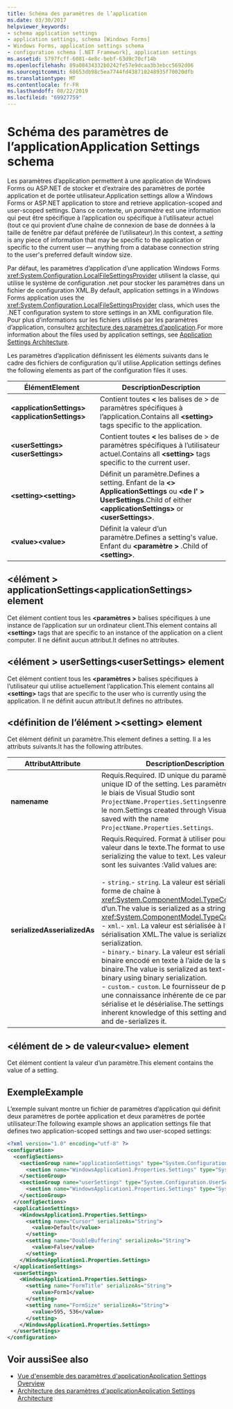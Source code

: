 ```yaml
---
title: Schéma des paramètres de l’application
ms.date: 03/30/2017
helpviewer_keywords:
- schema application settings
- application settings, schema [Windows Forms]
- Windows Forms, application settings schema
- configuration schema [.NET Framework], application settings
ms.assetid: 5797fcff-6081-4e8c-bebf-63d9c70cf14b
ms.openlocfilehash: 89a08434332b0242fe57e9dcaa3b3ebcc5692d06
ms.sourcegitcommit: 68653db98c5ea7744fd438710248935f70020dfb
ms.translationtype: MT
ms.contentlocale: fr-FR
ms.lasthandoff: 08/22/2019
ms.locfileid: "69927759"
---
```

# <a name="application-settings-schema"></a><span data-ttu-id="eed7a-102">Schéma des paramètres de l’application</span><span class="sxs-lookup"><span data-stu-id="eed7a-102">Application Settings schema</span></span>

<span data-ttu-id="eed7a-103">Les paramètres d’application permettent à une application de Windows Forms ou ASP.NET de stocker et d’extraire des paramètres de portée application et de portée utilisateur.</span><span class="sxs-lookup"><span data-stu-id="eed7a-103">Application settings allow a Windows Forms or ASP.NET application to store and retrieve application-scoped and user-scoped settings.</span></span> <span data-ttu-id="eed7a-104">Dans ce contexte, un *paramètre* est une information qui peut être spécifique à l’application ou spécifique à l’utilisateur actuel (tout ce qui provient d’une chaîne de connexion de base de données à la taille de fenêtre par défaut préférée de l’utilisateur).</span><span class="sxs-lookup"><span data-stu-id="eed7a-104">In this context, a *setting* is any piece of information that may be specific to the application or specific to the current user — anything from a database connection string to the user's preferred default window size.</span></span>

<span data-ttu-id="eed7a-105">Par défaut, les paramètres d’application d’une application Windows Forms <xref:System.Configuration.LocalFileSettingsProvider> utilisent la classe, qui utilise le système de configuration .net pour stocker les paramètres dans un fichier de configuration XML.</span><span class="sxs-lookup"><span data-stu-id="eed7a-105">By default, application settings in a Windows Forms application uses the <xref:System.Configuration.LocalFileSettingsProvider> class, which uses the .NET configuration system to store settings in an XML configuration file.</span></span> <span data-ttu-id="eed7a-106">Pour plus d’informations sur les fichiers utilisés par les paramètres d’application, consultez [architecture des paramètres d’application](../../winforms/advanced/application-settings-architecture.md).</span><span class="sxs-lookup"><span data-stu-id="eed7a-106">For more information about the files used by application settings, see [Application Settings Architecture](../../winforms/advanced/application-settings-architecture.md).</span></span>

<span data-ttu-id="eed7a-107">Les paramètres d’application définissent les éléments suivants dans le cadre des fichiers de configuration qu’il utilise.</span><span class="sxs-lookup"><span data-stu-id="eed7a-107">Application settings defines the following elements as part of the configuration files it uses.</span></span>

| <span data-ttu-id="eed7a-108">Élément</span><span class="sxs-lookup"><span data-stu-id="eed7a-108">Element</span></span>                    | <span data-ttu-id="eed7a-109">Description</span><span class="sxs-lookup"><span data-stu-id="eed7a-109">Description</span></span>                                                                           |
| -------------------------- | ------------------------------------------------------------------------------------- |
| <span data-ttu-id="eed7a-110">**\<applicationSettings>**</span><span class="sxs-lookup"><span data-stu-id="eed7a-110">**\<applicationSettings>**</span></span> | <span data-ttu-id="eed7a-111">Contient toutes  **\<** les balises de > de paramètres spécifiques à l’application.</span><span class="sxs-lookup"><span data-stu-id="eed7a-111">Contains all **\<setting>** tags specific to the application.</span></span>                         |
| <span data-ttu-id="eed7a-112">**\<userSettings>**</span><span class="sxs-lookup"><span data-stu-id="eed7a-112">**\<userSettings>**</span></span>        | <span data-ttu-id="eed7a-113">Contient toutes  **\<** les balises de > de paramètres spécifiques à l’utilisateur actuel.</span><span class="sxs-lookup"><span data-stu-id="eed7a-113">Contains all **\<setting>** tags specific to the current user.</span></span>                        |
| <span data-ttu-id="eed7a-114">**\<setting>**</span><span class="sxs-lookup"><span data-stu-id="eed7a-114">**\<setting>**</span></span>             | <span data-ttu-id="eed7a-115">Définit un paramètre.</span><span class="sxs-lookup"><span data-stu-id="eed7a-115">Defines a setting.</span></span> <span data-ttu-id="eed7a-116">Enfant de la  **\<> ApplicationSettings** ou  **\<de l' > UserSettings**.</span><span class="sxs-lookup"><span data-stu-id="eed7a-116">Child of either **\<applicationSettings>** or **\<userSettings>**.</span></span> |
| <span data-ttu-id="eed7a-117">**\<value>**</span><span class="sxs-lookup"><span data-stu-id="eed7a-117">**\<value>**</span></span>               | <span data-ttu-id="eed7a-118">Définit la valeur d’un paramètre.</span><span class="sxs-lookup"><span data-stu-id="eed7a-118">Defines a setting's value.</span></span> <span data-ttu-id="eed7a-119">Enfant du  **\<paramètre >** .</span><span class="sxs-lookup"><span data-stu-id="eed7a-119">Child of **\<setting>**.</span></span>                                   |

## <a name="applicationsettings-element"></a><span data-ttu-id="eed7a-120">\<élément > applicationSettings</span><span class="sxs-lookup"><span data-stu-id="eed7a-120">\<applicationSettings> element</span></span>

<span data-ttu-id="eed7a-121">Cet élément contient tous les  **\<paramètres >** balises spécifiques à une instance de l’application sur un ordinateur client.</span><span class="sxs-lookup"><span data-stu-id="eed7a-121">This element contains all **\<setting>** tags that are specific to an instance of the application on a client computer.</span></span> <span data-ttu-id="eed7a-122">Il ne définit aucun attribut.</span><span class="sxs-lookup"><span data-stu-id="eed7a-122">It defines no attributes.</span></span>

## <a name="usersettings-element"></a><span data-ttu-id="eed7a-123">\<élément > userSettings</span><span class="sxs-lookup"><span data-stu-id="eed7a-123">\<userSettings> element</span></span>

<span data-ttu-id="eed7a-124">Cet élément contient tous les  **\<paramètres >** balises spécifiques à l’utilisateur qui utilise actuellement l’application.</span><span class="sxs-lookup"><span data-stu-id="eed7a-124">This element contains all **\<setting>** tags that are specific to the user who is currently using the application.</span></span> <span data-ttu-id="eed7a-125">Il ne définit aucun attribut.</span><span class="sxs-lookup"><span data-stu-id="eed7a-125">It defines no attributes.</span></span>

## <a name="setting-element"></a><span data-ttu-id="eed7a-126">\<définition de l’élément ></span><span class="sxs-lookup"><span data-stu-id="eed7a-126">\<setting> element</span></span>

<span data-ttu-id="eed7a-127">Cet élément définit un paramètre.</span><span class="sxs-lookup"><span data-stu-id="eed7a-127">This element defines a setting.</span></span> <span data-ttu-id="eed7a-128">Il a les attributs suivants.</span><span class="sxs-lookup"><span data-stu-id="eed7a-128">It has the following attributes.</span></span>

| <span data-ttu-id="eed7a-129">Attribut</span><span class="sxs-lookup"><span data-stu-id="eed7a-129">Attribute</span></span>        | <span data-ttu-id="eed7a-130">Description</span><span class="sxs-lookup"><span data-stu-id="eed7a-130">Description</span></span> |
| ---------------- | ----------- |
| <span data-ttu-id="eed7a-131">**name**</span><span class="sxs-lookup"><span data-stu-id="eed7a-131">**name**</span></span>         | <span data-ttu-id="eed7a-132">Requis.</span><span class="sxs-lookup"><span data-stu-id="eed7a-132">Required.</span></span> <span data-ttu-id="eed7a-133">ID unique du paramètre.</span><span class="sxs-lookup"><span data-stu-id="eed7a-133">The unique ID of the setting.</span></span> <span data-ttu-id="eed7a-134">Les paramètres créés par le biais de Visual Studio sont `ProjectName.Properties.Settings`enregistrés avec le nom.</span><span class="sxs-lookup"><span data-stu-id="eed7a-134">Settings created through Visual Studio are saved with the name `ProjectName.Properties.Settings`.</span></span> |
| <span data-ttu-id="eed7a-135">**serializedAs**</span><span class="sxs-lookup"><span data-stu-id="eed7a-135">**serializedAs**</span></span> | <span data-ttu-id="eed7a-136">Requis.</span><span class="sxs-lookup"><span data-stu-id="eed7a-136">Required.</span></span> <span data-ttu-id="eed7a-137">Format à utiliser pour sérialiser la valeur dans le texte.</span><span class="sxs-lookup"><span data-stu-id="eed7a-137">The format to use for serializing the value to text.</span></span> <span data-ttu-id="eed7a-138">Les valeurs valides sont les suivantes :</span><span class="sxs-lookup"><span data-stu-id="eed7a-138">Valid values are:</span></span><br><br><span data-ttu-id="eed7a-139">- `string`.</span><span class="sxs-lookup"><span data-stu-id="eed7a-139">- `string`.</span></span> <span data-ttu-id="eed7a-140">La valeur est sérialisée sous forme de chaîne à <xref:System.ComponentModel.TypeConverter>l’aide d’un.</span><span class="sxs-lookup"><span data-stu-id="eed7a-140">The value is serialized as a string using a <xref:System.ComponentModel.TypeConverter>.</span></span><br><span data-ttu-id="eed7a-141">- `xml`.</span><span class="sxs-lookup"><span data-stu-id="eed7a-141">- `xml`.</span></span> <span data-ttu-id="eed7a-142">La valeur est sérialisée à l’aide de la sérialisation XML.</span><span class="sxs-lookup"><span data-stu-id="eed7a-142">The value is serialized using XML serialization.</span></span><br><span data-ttu-id="eed7a-143">- `binary`.</span><span class="sxs-lookup"><span data-stu-id="eed7a-143">- `binary`.</span></span> <span data-ttu-id="eed7a-144">La valeur est sérialisée comme binaire encodé en texte à l’aide de la sérialisation binaire.</span><span class="sxs-lookup"><span data-stu-id="eed7a-144">The value is serialized as text-encoded binary using binary serialization.</span></span><br /><span data-ttu-id="eed7a-145">- `custom`.</span><span class="sxs-lookup"><span data-stu-id="eed7a-145">- `custom`.</span></span> <span data-ttu-id="eed7a-146">Le fournisseur de paramètres a une connaissance inhérente de ce paramètre et le sérialise et le désérialise.</span><span class="sxs-lookup"><span data-stu-id="eed7a-146">The settings provider has inherent knowledge of this setting and serializes and de-serializes it.</span></span> |

## <a name="value-element"></a><span data-ttu-id="eed7a-147">\<élément de > de valeur</span><span class="sxs-lookup"><span data-stu-id="eed7a-147">\<value> element</span></span>

<span data-ttu-id="eed7a-148">Cet élément contient la valeur d’un paramètre.</span><span class="sxs-lookup"><span data-stu-id="eed7a-148">This element contains the value of a setting.</span></span>

## <a name="example"></a><span data-ttu-id="eed7a-149">Exemple</span><span class="sxs-lookup"><span data-stu-id="eed7a-149">Example</span></span>

<span data-ttu-id="eed7a-150">L’exemple suivant montre un fichier de paramètres d’application qui définit deux paramètres de portée application et deux paramètres de portée utilisateur:</span><span class="sxs-lookup"><span data-stu-id="eed7a-150">The following example shows an application settings file that defines two application-scoped settings and two user-scoped settings:</span></span>

```xml
<?xml version="1.0" encoding="utf-8" ?>
<configuration>
  <configSections>
    <sectionGroup name="applicationSettings" type="System.Configuration.ApplicationSettingsGroup, System, Version=2.0.0.0, Culture=neutral, PublicKeyToken=b77a5c561934e089">
      <section name="WindowsApplication1.Properties.Settings" type="System.Configuration.ClientSettingsSection, System, Version=2.0.0.0, Culture=neutral, PublicKeyToken=b77a5c561934e089" />
    </sectionGroup>
    <sectionGroup name="userSettings" type="System.Configuration.UserSettingsGroup, System, Version=2.0.0.0, Culture=neutral, PublicKeyToken=b77a5c561934e089">
      <section name="WindowsApplication1.Properties.Settings" type="System.Configuration.ClientSettingsSection, System, Version=2.0.0.0, Culture=neutral, PublicKeyToken=b77a5c561934e089" allowExeDefinition="MachineToLocalUser" />
    </sectionGroup>
  </configSections>
  <applicationSettings>
    <WindowsApplication1.Properties.Settings>
      <setting name="Cursor" serializeAs="String">
        <value>Default</value>
      </setting>
      <setting name="DoubleBuffering" serializeAs="String">
        <value>False</value>
      </setting>
    </WindowsApplication1.Properties.Settings>
  </applicationSettings>
  <userSettings>
    <WindowsApplication1.Properties.Settings>
      <setting name="FormTitle" serializeAs="String">
        <value>Form1</value>
      </setting>
      <setting name="FormSize" serializeAs="String">
        <value>595, 536</value>
      </setting>
    </WindowsApplication1.Properties.Settings>
  </userSettings>
</configuration>
```

## <a name="see-also"></a><span data-ttu-id="eed7a-151">Voir aussi</span><span class="sxs-lookup"><span data-stu-id="eed7a-151">See also</span></span>

- [<span data-ttu-id="eed7a-152">Vue d'ensemble des paramètres d'application</span><span class="sxs-lookup"><span data-stu-id="eed7a-152">Application Settings Overview</span></span>](../../winforms/advanced/application-settings-overview.md)
- [<span data-ttu-id="eed7a-153">Architecture des paramètres d'application</span><span class="sxs-lookup"><span data-stu-id="eed7a-153">Application Settings Architecture</span></span>](../../winforms/advanced/application-settings-architecture.md)
